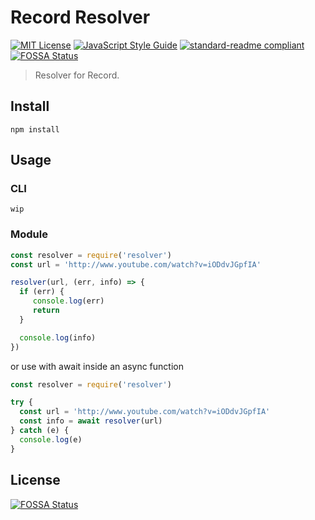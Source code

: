 # Record Resolver

[![MIT License](http://img.shields.io/badge/license-MIT-blue.svg?style=flat)](LICENSE) [![JavaScript Style Guide](https://img.shields.io/badge/code_style-standard-brightgreen.svg)](https://standardjs.com) [![standard-readme compliant](https://img.shields.io/badge/readme%20style-standard-brightgreen.svg?style=flat)](https://github.com/RichardLitt/standard-readme)
[![FOSSA Status](https://app.fossa.io/api/projects/git%2Bgithub.com%2Fmistakia%2Frecord-resolver.svg?type=shield)](https://app.fossa.io/projects/git%2Bgithub.com%2Fmistakia%2Frecord-resolver?ref=badge_shield)

> Resolver for Record.

## Install
```
npm install
```

## Usage
### CLI
```
wip
```

### Module
```js
const resolver = require('resolver')
const url = 'http://www.youtube.com/watch?v=iODdvJGpfIA'

resolver(url, (err, info) => {
  if (err) {
     console.log(err)
     return
  }

  console.log(info)
})
```
or use with await inside an async function
```js
const resolver = require('resolver')

try {
  const url = 'http://www.youtube.com/watch?v=iODdvJGpfIA'
  const info = await resolver(url)
} catch (e) {
  console.log(e)
}
```

## License
[![FOSSA Status](https://app.fossa.io/api/projects/git%2Bgithub.com%2Fmistakia%2Frecord-resolver.svg?type=large)](https://app.fossa.io/projects/git%2Bgithub.com%2Fmistakia%2Frecord-resolver?ref=badge_large)